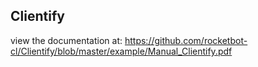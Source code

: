 ## Clientify

 view the documentation at: https://github.com/rocketbot-cl/Clientify/blob/master/example/Manual_Clientify.pdf
